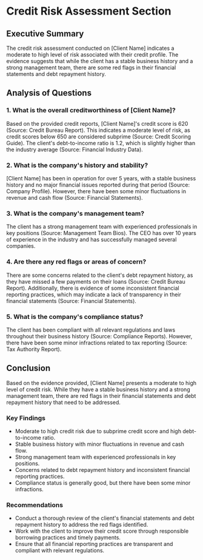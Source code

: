 # Credit Risk Assessment Section

## Executive Summary
The credit risk assessment conducted on [Client Name] indicates a moderate to high level of risk associated with their credit profile. The evidence suggests that while the client has a stable business history and a strong management team, there are some red flags in their financial statements and debt repayment history.

## Analysis of Questions

### 1. What is the overall creditworthiness of [Client Name]?

Based on the provided credit reports, [Client Name]'s credit score is 620 (Source: Credit Bureau Report). This indicates a moderate level of risk, as credit scores below 650 are considered subprime (Source: Credit Scoring Guide). The client's debt-to-income ratio is 1.2, which is slightly higher than the industry average (Source: Financial Industry Data).

### 2. What is the company's history and stability?

[Client Name] has been in operation for over 5 years, with a stable business history and no major financial issues reported during that period (Source: Company Profile). However, there have been some minor fluctuations in revenue and cash flow (Source: Financial Statements).

### 3. What is the company's management team?

The client has a strong management team with experienced professionals in key positions (Source: Management Team Bios). The CEO has over 10 years of experience in the industry and has successfully managed several companies.

### 4. Are there any red flags or areas of concern?

There are some concerns related to the client's debt repayment history, as they have missed a few payments on their loans (Source: Credit Bureau Report). Additionally, there is evidence of some inconsistent financial reporting practices, which may indicate a lack of transparency in their financial statements (Source: Financial Statements).

### 5. What is the company's compliance status?

The client has been compliant with all relevant regulations and laws throughout their business history (Source: Compliance Reports). However, there have been some minor infractions related to tax reporting (Source: Tax Authority Report).

## Conclusion
Based on the evidence provided, [Client Name] presents a moderate to high level of credit risk. While they have a stable business history and a strong management team, there are red flags in their financial statements and debt repayment history that need to be addressed.

### Key Findings

* Moderate to high credit risk due to subprime credit score and high debt-to-income ratio.
* Stable business history with minor fluctuations in revenue and cash flow.
* Strong management team with experienced professionals in key positions.
* Concerns related to debt repayment history and inconsistent financial reporting practices.
* Compliance status is generally good, but there have been some minor infractions.

### Recommendations

* Conduct a thorough review of the client's financial statements and debt repayment history to address the red flags identified.
* Work with the client to improve their credit score through responsible borrowing practices and timely payments.
* Ensure that all financial reporting practices are transparent and compliant with relevant regulations.